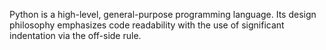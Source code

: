 Python is a high-level, general-purpose programming language. Its design philosophy emphasizes code readability with the use of significant indentation via the off-side rule. 
